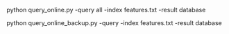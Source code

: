 python query_online.py -query all -index features.txt -result database

python query_online_backup.py -query <query image path> -index features.txt -result database
